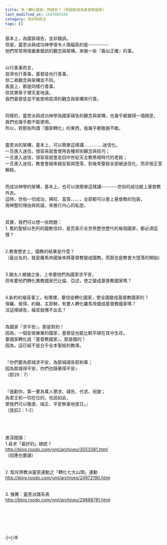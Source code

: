```yaml
---
title: 為『轉化國家』而禱告？（使國家成為基督教國家）
last_modified_at: 1547985389
category: 信仰與政治
tags: []
---
```


基本上，為國家禱告，並非錯誤。<br>但是，靈恩派與成功神學很令人傷腦筋的是----------<br>他們常常用很嚴重錯誤的觀念與架構，來做一些『看似正確』的事。<br><!--more--> <br><br>以行善事而言，<br>慈濟也行善事，基督徒也行善事，<br>但二者觀念與架構並不同。<br>表面上，都是同樣行善事，<br>但其實骨子裡天差地遠。<br>我們基督徒並不能使用慈濟的觀念與架構來行善。<br> <br><br>同樣的，靈恩派與成功神學為國家禱告的觀念與架構，也幾乎都錯得一塌糊塗，<br>我們也幾乎都不能使用。<br>所以，對那些所謂『國家轉化』的東西，我幾乎都敬謝不敏。<br> <br><br>靈恩派的架構，基本上，可以簡單這樣講……………迷信化。<br>一旦進入迷信，很容易就會使用各種邪術觀念與技巧；<br>一旦進入迷信，很容易就會走回中世紀天主教黑暗時代的老路；<br>一旦進入迷信，教會會越來越反智與墮落，到後來聖經全部被迷信化，而非按正意解經。<br><br><br>而成功神學的架構，基本上，也可以很簡單這樣講--------世俗的成功披上基督教外衣。<br>這時，世俗一切成功、興旺、富貴、、、、，全部都可以套上基督教的包裝，<br>用神聖的理由與術語，來推行內心的私慾。<br><br><br>其實，我們可以想一些問題：<br>1.	舊約聖經以色列的國教信仰，是否表示全世界歷世歷代的每個國家，都必須這樣？<br><br><br>2.教會歷史上，國教的結果是什麼？<br>（最出名的，就是羅馬帝國後來將基督教變成國教，而那也是教會大墮落的開始）<br><br><br>3.猶太人被擄之後，上帝要他們為國家求平安，<br>但有要他們轉化異教國家巴比倫、亞述，使之變成基督教國家嗎？<br><br><br>4.新約的福音事工，有哪裡，要信徒轉化國家，使全國變成基督教國家的？<br>保羅、彼得、約翰、主耶穌，有要人轉化羅馬帝國成基督教國家嗎？<br>沒這樣禱告，福音就傳不出去？<br> <br><br>為國家『求平安』，那是對的！<br>因為，一個安居樂業的國家，基督徒也能比較平順在其中生存。<br>要國家轉化成『基督教國家』，那是錯的！<br>因為，這已經不是合乎全本聖經的教導。<br><br><br>『你們要為那城求平安，為那城禱告耶和華；<br>因為那城得平安，你們也隨著得平安』<br>（耶29：7）<br><br><br>『我勸你，第一要為萬人懇求、禱告、代求、祝謝；<br>為君王和一切在位的，也該如此，<br>使我們可以敬虔、端正、平安無事地度日。』<br>（提前2：1-2）<br> <br><br><br><br>進深閱讀：<br>1.尋求「最好的」總統？ <br>http://blog.roodo.com/yml/archives/3053381.html<br>（回應也要讀）<br><br><br>2.	駁斥跨教派靈恩運動之「轉化七大山頭」運動<br>http://blog.roodo.com/yml/archives/24972190.html<br><br><br>3.	推薦：靈恩派譜系表<br>http://blog.roodo.com/yml/archives/29888781.html<br><br><br><br><br><br><br>小小羊<br><br><br><br><br><br>
